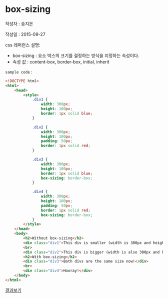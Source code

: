 # box-sizing

작성자 : 송지은

작성일 : 2015-09-27

css 레퍼런스 설명: 
- box-sizing : 요소 박스의 크기를 결정하는 방식을 지정하는 속성이다.
- 속성 값 : content-box, border-box, initial, inherit

`sample code` : 

```html
<!DOCTYPE html>
<html>
    <head>
        <style>
            .div1 {
                width: 300px;
                height: 100px;
                border: 1px solid blue;
            }

            .div2 {
                width: 300px;
                height: 100px;    
                padding: 50px;
                border: 1px solid red;
            }

            .div3 {
                width: 300px;
                height: 100px;
                border: 1px solid blue;
                box-sizing: border-box;
            }

            .div4 {
                width: 300px;
                height: 100px;    
                padding: 50px;
                border: 1px solid red;
                box-sizing: border-box;
            }
        </style>
    </head>
    <body>
        <h2>Without box-sizing</h2>
        <div class="div1">This div is smaller (width is 300px and height is 100px).</div>
        <br>
        <div class="div2">This div is bigger (width is also 300px and height is 100px).</div>
        <h2>With box-sizing</h2>
        <div class="div3">Both divs are the same size now!</div>
        <br>
        <div class="div4">Hooray!</div>
    </body>
</html>
```

[결과보기](http://www.w3schools.com/cssref/tryit.asp?filename=trycss3_box-sizing)
